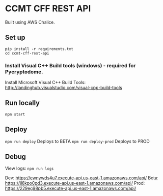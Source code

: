 # CCMT CFF REST API
Built using AWS Chalice.

## Set up
```
pip install -r requirements.txt
cd ccmt-cff-rest-api

```
### Install Visual C++ Build tools (windows) - required for Pycryptodome.
Install Microsoft Visual C++ Build Tools: http://landinghub.visualstudio.com/visual-cpp-build-tools

## Run locally
```npm start```

## Deploy
```npm run deploy``` Deploys to BETA
```npm run deploy-prod``` Deploys to PROD

## Debug
View logs:
```npm run logs```

Dev: https://ewnywds4u7.execute-api.us-east-1.amazonaws.com/api/
Beta: https://jl6kpo0pd3.execute-api.us-east-1.amazonaws.com/api/
Prod: https://229eg98pb5.execute-api.us-east-1.amazonaws.com/api/
